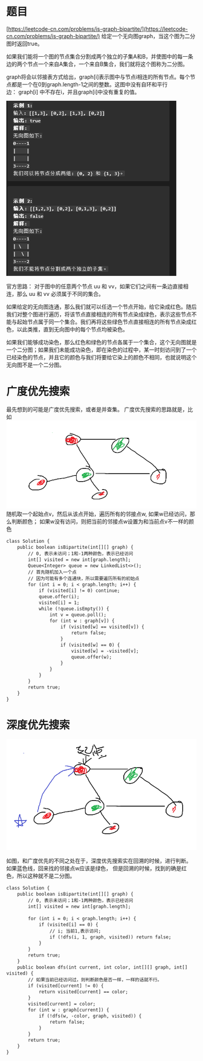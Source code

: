 # 题目

[https://leetcode-cn.com/problems/is-graph-bipartite/](https://leetcode-cn.com/problems/is-graph-bipartite/)
给定一个无向图graph，当这个图为二分图时返回true。

如果我们能将一个图的节点集合分割成两个独立的子集A和B，并使图中的每一条边的两个节点一个来自A集合，一个来自B集合，我们就将这个图称为二分图。

graph将会以邻接表方式给出，graph[i]表示图中与节点i相连的所有节点。每个节点都是一个在0到graph.length-1之间的整数。这图中没有自环和平行边： graph[i] 中不存在i，并且graph[i]中没有重复的值。

![leetcode785_判断二分图_1.png](../assets/leetcode785_判断二分图_1.png)

官方思路：
对于图中的任意两个节点 uu 和 vv，如果它们之间有一条边直接相连，那么 uu 和 vv 必须属于不同的集合。

如果给定的无向图连通，那么我们就可以任选一个节点开始，给它染成红色。随后我们对整个图进行遍历，将该节点直接相连的所有节点染成绿色，表示这些节点不能与起始节点属于同一个集合。我们再将这些绿色节点直接相连的所有节点染成红色，以此类推，直到无向图中的每个节点均被染色。

如果我们能够成功染色，那么红色和绿色的节点各属于一个集合，这个无向图就是一个二分图；如果我们未能成功染色，即在染色的过程中，某一时刻访问到了一个已经染色的节点，并且它的颜色与我们将要给它染上的颜色不相同，也就说明这个无向图不是一个二分图。



# 广度优先搜索
最先想到的可能是广度优先搜索，或者是并查集。
广度优先搜索的思路就是，比如
![leetcode785_判断二分图_BFS.png](../assets/leetcode785_判断二分图_BFS.png)
随机取一个起始点v，然后从该点开始，遍历所有的邻接点w,
如果w已经访问，那么判断颜色；
如果w没有访问，则把当前的邻接点w设置为和当前点v不一样的颜色
```
class Solution {
    public boolean isBipartite(int[][] graph) {
        // 0, 表示未访问；1和-1两种颜色，表示已经访问
        int[] visited = new int[graph.length];
        Queue<Integer> queue = new LinkedList<>();
        // 首先随机加入一个点
        // 因为可能有多个连通块，所以需要遍历所有的初始点
        for (int i = 0; i < graph.length; i++) {
            if (visited[i] != 0) continue;
            queue.offer(i);
            visited[i] = 1;
            while (!queue.isEmpty()) {
                int v = queue.poll();
                for (int w : graph[v]) {
                    if (visited[w] == visited[v]) {
                        return false;
                    }
                    if (visited[w] == 0) {
                        visited[w] = -visited[v];
                        queue.offer(w);
                    }
                }
            }
        }
        return true;
    }
}
```

# 深度优先搜索
![leetcode785_判断二分图_DFS.png](../assets/leetcode785_判断二分图_DFS.png)

如图，和广度优先的不同之处在于，深度优先搜索实在回溯的时候，进行判断。
如果蓝色线，回来找的邻接点w应该是绿色，
但是回溯的时候，找到的确是红色，所以这种就不是二分图。
```
class Solution {
    public boolean isBipartite(int[][] graph) {
        // 0, 表示未访问；1和-1两种颜色，表示已经访问
        int[] visited = new int[graph.length];
        
        for (int i = 0; i < graph.length; i++) {
            if (visited[i] == 0) {
                // i; 当前1,表示访问;
                if (!dfs(i, 1, graph, visited)) return false;
            }
        }
        return true;
    }
    public boolean dfs(int current, int color, int[][] graph, int[] visited) {
        // 如果当前已经访问过，则判断颜色是否一样，一样的话就不行。
        if (visited[current] != 0) {
            return visited[current] == color;
        }
        visited[current] = color;
        for (int w : graph[current]) {
            if (!dfs(w, -color, graph, visited)) {
                return false;
            }
        }
        return true;
    }
}
```
